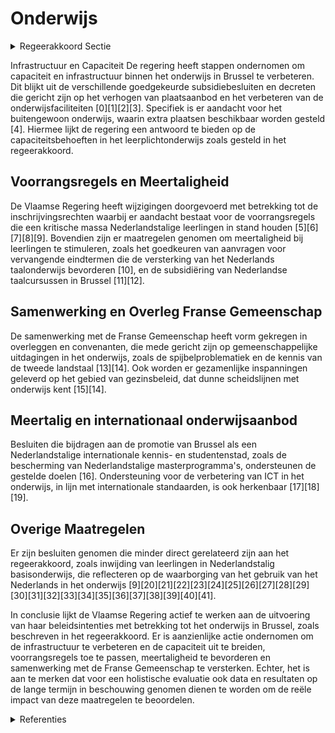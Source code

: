 # Onderwijs

<details>
        <summary>Regeerakkoord Sectie </summary>
        <p>5.8 Onderwijs We blijven ook in Brussel alert voor de algemene infrastructuurnoden en voor een voldoende capaciteit voor het kleuter- en leerplichtonderwijs zodat gezinnen die zich naar de Vlaamse Gemeenschap richten ook effectief een plaats vinden voor hun kind, en rekenen erop dat de Franse Gemeenschap een evenredige inspanning doet en gaan daartoe in overleg. We houden vast aan het systeem van de huidige voorrangsregels, die een kritische massa Nederlandstalige leer-lingen in het Nederlandstalig onderwijs garan-deert en de verantwoordelijkheid van elke onder-wijsactor stimuleert. Meertaligheid bij de leerlingen is een doel dat binnen het Vlaams decretaal kader moet bereikt worden. We promoten Brussel verder als Nederlandstalige, internationale kennis- en studentenstad. We blijven streven naar een hechtere samenwer-king met de Franse Gemeenschap in functie van capaciteit, kwaliteit, kennis van de tweede land-staal, de spijbelproblematiek en andere onder-wijsgebonden uitdagingen. Heel concreet worden ook meer uitwisselingen georganiseerd tussen (taal- en andere leerkrachten van) beide netten. </p>
        </details> 

Infrastructuur en Capaciteit
De regering heeft stappen ondernomen om capaciteit en infrastructuur binnen het onderwijs in Brussel te verbeteren. Dit blijkt uit de verschillende goedgekeurde subsidiebesluiten en decreten die gericht zijn op het verhogen van plaatsaanbod en het verbeteren van de onderwijsfaciliteiten \[0\]\[1\]\[2\]\[3\]. Specifiek is er aandacht voor het buitengewoon onderwijs, waarin extra plaatsen beschikbaar worden gesteld \[4\]. Hiermee lijkt de regering een antwoord te bieden op de capaciteitsbehoeften in het leerplichtonderwijs zoals gesteld in het regeerakkoord.

## Voorrangsregels en Meertaligheid
De Vlaamse Regering heeft wijzigingen doorgevoerd met betrekking tot de inschrijvingsrechten waarbij er aandacht bestaat voor de voorrangsregels die een kritische massa Nederlandstalige leerlingen in stand houden \[5\]\[6\]\[7\]\[8\]\[9\]. Bovendien zijn er maatregelen genomen om meertaligheid bij leerlingen te stimuleren, zoals het goedkeuren van aanvragen voor vervangende eindtermen die de versterking van het Nederlands taalonderwijs bevorderen \[10\], en de subsidiëring van Nederlandse taalcursussen in Brussel \[11\]\[12\].

## Samenwerking en Overleg Franse Gemeenschap
De samenwerking met de Franse Gemeenschap heeft vorm gekregen in overleggen en convenanten, die mede gericht zijn op gemeenschappelijke uitdagingen in het onderwijs, zoals de spijbelproblematiek en de kennis van de tweede landstaal \[13\]\[14\]. Ook worden er gezamenlijke inspanningen geleverd op het gebied van gezinsbeleid, dat dunne scheidslijnen met onderwijs kent \[15\]\[14\].

## Meertalig en internationaal onderwijsaanbod
Besluiten die bijdragen aan de promotie van Brussel als een Nederlandstalige internationale kennis- en studentenstad, zoals de bescherming van Nederlandstalige masterprogramma's, ondersteunen de gestelde doelen \[16\]. Ondersteuning voor de verbetering van ICT in het onderwijs, in lijn met internationale standaarden, is ook herkenbaar \[17\]\[18\]\[19\].

## Overige Maatregelen
Er zijn besluiten genomen die minder direct gerelateerd zijn aan het regeerakkoord, zoals inwijding van leerlingen in Nederlandstalig basisonderwijs, die reflecteren op de waarborging van het gebruik van het Nederlands in het onderwijs \[9\]\[20\]\[21\]\[22\]\[23\]\[24\]\[25\]\[26\]\[27\]\[28\]\[29\]\[30\]\[31\]\[32\]\[33\]\[34\]\[35\]\[36\]\[37\]\[38\]\[39\]\[40\]\[41\].

In conclusie lijkt de Vlaamse Regering actief te werken aan de uitvoering van haar beleidsintenties met betrekking tot het onderwijs in Brussel, zoals beschreven in het regeerakkoord. Er is aanzienlijke actie ondernomen om de infrastructuur te verbeteren en de capaciteit uit te breiden, voorrangsregels toe te passen, meertaligheid te bevorderen en samenwerking met de Franse Gemeenschap te versterken. Echter, het is aan te merken dat voor een holistische evaluatie ook data en resultaten op de lange termijn in beschouwing genomen dienen te worden om de reële impact van deze maatregelen te beoordelen.

<details>
        <summary> Referenties</summary>
        **[\[0\]](https://beslissingenvlaamseregering.vlaanderen.be/?search=Selectie%20capaciteitsprojecten%20onderwijs%20op%20capaciteitsmiddelen%202023-2024&dateOption=select&startDate=2022-12-23T09%3A00%3A00Z&endDate=2022-12-23T09%3A00%3A00Z)** : **(2022-12-23)** Selectie capaciteitsprojecten onderwijs op capaciteitsmiddelen 2023-2024 

**[\[1\]](https://beslissingenvlaamseregering.vlaanderen.be/?search=Geografische%20verdeling%20extra%20capaciteitsmiddelen%20Onderwijs%202021&dateOption=select&startDate=2020-07-17T08%3A00%3A00Z&endDate=2020-07-17T08%3A00%3A00Z)** : **(2020-07-17)** Geografische verdeling extra capaciteitsmiddelen Onderwijs 2021 

**[\[2\]](https://beslissingenvlaamseregering.vlaanderen.be/?search=Geografische%20verdeling%20capaciteitsmiddelen%20scholenbouw%202022-2024&dateOption=select&startDate=2022-02-25T09%3A00%3A00Z&endDate=2022-02-25T09%3A00%3A00Z)** : **(2022-02-25)** Geografische verdeling capaciteitsmiddelen scholenbouw 2022-2024 

**[\[3\]](https://beslissingenvlaamseregering.vlaanderen.be/?search=Oproep%20capaciteitsmiddelen%20onderwijs%202025&dateOption=select&startDate=2023-12-08T09%3A00%3A00Z&endDate=2023-12-08T09%3A00%3A00Z)** : **(2023-12-08)** Oproep capaciteitsmiddelen onderwijs 2025 

**[\[4\]](https://beslissingenvlaamseregering.vlaanderen.be/?search=Subsidie%20capaciteitsnoden%20buitengewoon%20onderwijs%20Antwerpen&dateOption=select&startDate=2022-09-30T09%3A30%3A00Z&endDate=2022-09-30T09%3A30%3A00Z)** : **(2022-09-30)** Subsidie capaciteitsnoden buitengewoon onderwijs Antwerpen 

**[\[5\]](https://beslissingenvlaamseregering.vlaanderen.be/?search=Aanpassing%20inschrijvingsrecht%20in%20het%20gewoon%20onderwijs%20binnen%20en%20buiten%20Brussel&dateOption=select&startDate=2022-02-18T09%3A00%3A00Z&endDate=2022-02-18T09%3A00%3A00Z)** : **(2022-02-18)** Aanpassing inschrijvingsrecht in het gewoon onderwijs binnen en buiten Brussel 

**[\[6\]](https://beslissingenvlaamseregering.vlaanderen.be/?search=Aanpassing%20inschrijvingsrecht%20in%20het%20gewoon%20onderwijs%20binnen%20en%20buiten%20Brussel&dateOption=select&startDate=2022-02-04T09%3A00%3A00Z&endDate=2022-02-04T09%3A00%3A00Z)** : **(2022-02-04)** Aanpassing inschrijvingsrecht in het gewoon onderwijs binnen en buiten Brussel 

**[\[7\]](https://beslissingenvlaamseregering.vlaanderen.be/?search=Aanpassing%20inschrijvingsrecht%20in%20het%20gewoon%20onderwijs%20binnen%20en%20buiten%20Brussel&dateOption=select&startDate=2021-07-16T06%3A00%3A00Z&endDate=2021-07-16T06%3A00%3A00Z)** : **(2021-07-16)** Aanpassing inschrijvingsrecht in het gewoon onderwijs binnen en buiten Brussel 

**[\[8\]](https://beslissingenvlaamseregering.vlaanderen.be/?search=Aanpassing%20inschrijvingsrecht%20in%20het%20gewoon%20onderwijs%20binnen%20en%20buiten%20Brussel&dateOption=select&startDate=2021-12-03T09%3A00%3A00Z&endDate=2021-12-03T09%3A00%3A00Z)** : **(2021-12-03)** Aanpassing inschrijvingsrecht in het gewoon onderwijs binnen en buiten Brussel 

**[\[9\]](https://beslissingenvlaamseregering.vlaanderen.be/?search=Voorrangsgroepen%20leerlingen%20met%20een%20voortraject%20in%20Nederlandstalig%20basisonderwijs%20bij%20inschrijvingen%20in%20gewoon%20secundair%20onderwijs%3A%20wijzigingsdecreet&dateOption=select&startDate=2022-09-02T08%3A00%3A00Z&endDate=2022-09-02T08%3A00%3A00Z)** : **(2022-09-02)** Voorrangsgroepen leerlingen met een voortraject in Nederlandstalig basisonderwijs bij inschrijvingen in gewoon secundair onderwijs: wijzigingsdecreet 

**[\[10\]](https://beslissingenvlaamseregering.vlaanderen.be/?search=Aanvraag%20vervangende%20eindtermen%20Franstalige%20faciliteitenscholen&dateOption=select&startDate=2020-12-18T09%3A00%3A00Z&endDate=2020-12-18T09%3A00%3A00Z)** : **(2020-12-18)** Aanvraag vervangende eindtermen Franstalige faciliteitenscholen 

**[\[11\]](https://beslissingenvlaamseregering.vlaanderen.be/?search=Subsidie%20leerlingen%20cursus%20Nederlands%20als%20tweede%20taal%20%28NT2%29%20in%20Brussel&dateOption=select&startDate=2021-12-03T09%3A00%3A00Z&endDate=2021-12-03T09%3A00%3A00Z)** : **(2021-12-03)** Subsidie leerlingen cursus Nederlands als tweede taal (NT2) in Brussel 

**[\[12\]](https://beslissingenvlaamseregering.vlaanderen.be/?search=Wijziging%20subsidiebesluit%20NT2%20Brussel&dateOption=select&startDate=2022-12-09T09%3A00%3A00Z&endDate=2022-12-09T09%3A00%3A00Z)** : **(2022-12-09)** Wijziging subsidiebesluit NT2 Brussel 

**[\[13\]](https://beslissingenvlaamseregering.vlaanderen.be/?search=Convenant%20tussen%20de%20Vlaamse%20Gemeenschap%2C%20het%20Brussels%20Hoofdstedelijk%20Gewest%20en%20de%20Vlaamse%20Gemeenschapscommissie%20betreffende%20tewerkstelling%20en%20kinderopvang&dateOption=select&startDate=2023-10-13T08%3A00%3A00Z&endDate=2023-10-13T08%3A00%3A00Z)** : **(2023-10-13)** Convenant tussen de Vlaamse Gemeenschap, het Brussels Hoofdstedelijk Gewest en de Vlaamse Gemeenschapscommissie betreffende tewerkstelling en kinderopvang 

**[\[14\]](https://beslissingenvlaamseregering.vlaanderen.be/?search=Subsidi%C3%ABring%20Vlaams%20ge%C3%AFntegreerd%20gezinsbeleid%20in%20Brussel&dateOption=select&startDate=2021-12-10T09%3A00%3A00Z&endDate=2021-12-10T09%3A00%3A00Z)** : **(2021-12-10)** Subsidiëring Vlaams geïntegreerd gezinsbeleid in Brussel 

**[\[15\]](https://beslissingenvlaamseregering.vlaanderen.be/?search=Subsidi%C3%ABring%20Vlaams%20ge%C3%AFntegreerd%20gezinsbeleid%20in%20Brussel&dateOption=select&startDate=2022-02-04T09%3A00%3A00Z&endDate=2022-02-04T09%3A00%3A00Z)** : **(2022-02-04)** Subsidiëring Vlaams geïntegreerd gezinsbeleid in Brussel 

**[\[16\]](https://beslissingenvlaamseregering.vlaanderen.be/?search=Oordeel%20over%20aanvraag%20tot%20vrijstelling%20van%20equivalentievoorwaarde%20voor%20verschillende%20anderstalige%20opleidingen%20van%20de%20Katholieke%20Universiteit%20Leuven%2C%20de%20Universiteit%20Gent%2C%20de%20Vrije%20Universiteit%20Brussel%20en%20de%20Universiteit%20Antwerpen&dateOption=select&startDate=2023-03-03T09%3A00%3A00Z&endDate=2023-03-03T09%3A00%3A00Z)** : **(2023-03-03)** Oordeel over aanvraag tot vrijstelling van equivalentievoorwaarde voor verschillende anderstalige opleidingen van de Katholieke Universiteit Leuven, de Universiteit Gent, de Vrije Universiteit Brussel en de Universiteit Antwerpen 

**[\[17\]](https://beslissingenvlaamseregering.vlaanderen.be/?search=Plan%20Vlaamse%20Veerkracht%3A%20Toekenning%20extra%20ICT-middelen%20en%20verhoging%20aantal%20uur%20kinderverzorging&dateOption=select&startDate=2021-11-12T09%3A00%3A00Z&endDate=2021-11-12T09%3A00%3A00Z)** : **(2021-11-12)** Plan Vlaamse Veerkracht: Toekenning extra ICT-middelen en verhoging aantal uur kinderverzorging 

**[\[18\]](https://beslissingenvlaamseregering.vlaanderen.be/?search=Plan%20Vlaamse%20Veerkracht%3A%20Toekenning%20extra%20ICT-middelen%20en%20verhoging%20aantal%20uur%20kinderverzorging&dateOption=select&startDate=2021-09-17T08%3A00%3A00Z&endDate=2021-09-17T08%3A00%3A00Z)** : **(2021-09-17)** Plan Vlaamse Veerkracht: Toekenning extra ICT-middelen en verhoging aantal uur kinderverzorging 

**[\[19\]](https://beslissingenvlaamseregering.vlaanderen.be/?search=Plan%20Vlaamse%20Veerkracht%3A%20Kennis-%20en%20adviescentrum%20%E2%80%98Digisprong%E2%80%99%20ten%20dienste%20van%20het%20onderwijsveld%20en%20aangepaste%20digitale%20leermiddelen&dateOption=select&startDate=2021-06-25T08%3A00%3A00Z&endDate=2021-06-25T08%3A00%3A00Z)** : **(2021-06-25)** Plan Vlaamse Veerkracht: Kennis- en adviescentrum ‘Digisprong’ ten dienste van het onderwijsveld en aangepaste digitale leermiddelen 

**[\[20\]](https://beslissingenvlaamseregering.vlaanderen.be/?search=Taalscreening%20bij%20begin%20leerplicht%20in%20het%20gewoon%20onderwijs%20en%20voldoende%20aanwezigheid%20van%20vijfjarigen%20in%20het%20kleuteronderwijs&dateOption=select&startDate=2021-07-16T06%3A00%3A00Z&endDate=2021-07-16T06%3A00%3A00Z)** : **(2021-07-16)** Taalscreening bij begin leerplicht in het gewoon onderwijs en voldoende aanwezigheid van vijfjarigen in het kleuteronderwijs 

**[\[21\]](https://beslissingenvlaamseregering.vlaanderen.be/?search=Taalscreening%20bij%20begin%20leerplicht%20in%20het%20gewoon%20onderwijs%20en%20voldoende%20aanwezigheid%20van%20vijfjarigen%20in%20het%20kleuteronderwijs&dateOption=select&startDate=2021-06-04T08%3A00%3A00Z&endDate=2021-06-04T08%3A00%3A00Z)** : **(2021-06-04)** Taalscreening bij begin leerplicht in het gewoon onderwijs en voldoende aanwezigheid van vijfjarigen in het kleuteronderwijs 

**[\[22\]](https://beslissingenvlaamseregering.vlaanderen.be/?search=Subsidie%20taalstimulerende%20activiteiten%20Nederlands%20in%20de%20schoolvakanties%20en%20buitenschoolse%20opvang&dateOption=select&startDate=2021-06-25T08%3A00%3A00Z&endDate=2021-06-25T08%3A00%3A00Z)** : **(2021-06-25)** Subsidie taalstimulerende activiteiten Nederlands in de schoolvakanties en buitenschoolse opvang 

**[\[23\]](https://beslissingenvlaamseregering.vlaanderen.be/?search=Invoering%20taalafdeling%20Nederlands-Vlaamse%20Gebarentaal%20in%20het%20gewoon%20basisonderwijs%3A%20voorontwerp%20van%20wijzigingsdecreet&dateOption=select&startDate=2023-10-27T08%3A00%3A00Z&endDate=2023-10-27T08%3A00%3A00Z)** : **(2023-10-27)** Invoering taalafdeling Nederlands-Vlaamse Gebarentaal in het gewoon basisonderwijs: voorontwerp van wijzigingsdecreet 

**[\[24\]](https://beslissingenvlaamseregering.vlaanderen.be/?search=Automatisering%20bewijslast%20%27leerling%20met%20een%20zorgthuis%27&dateOption=select&startDate=2022-12-02T09%3A00%3A00Z&endDate=2022-12-02T09%3A00%3A00Z)** : **(2022-12-02)** Automatisering bewijslast 'leerling met een zorgthuis' 

**[\[25\]](https://beslissingenvlaamseregering.vlaanderen.be/?search=Programmadecreet%202024%3A%20regeringsamendement%20onderwijs%20en%20vorming&dateOption=select&startDate=2023-10-27T08%3A00%3A00Z&endDate=2023-10-27T08%3A00%3A00Z)** : **(2023-10-27)** Programmadecreet 2024: regeringsamendement onderwijs en vorming 

**[\[26\]](https://beslissingenvlaamseregering.vlaanderen.be/?search=Invoering%20taalafdeling%20Nederlands-Vlaamse%20Gebarentaal%20in%20het%20gewoon%20basisonderwijs&dateOption=select&startDate=2023-07-14T08%3A00%3A00Z&endDate=2023-07-14T08%3A00%3A00Z)** : **(2023-07-14)** Invoering taalafdeling Nederlands-Vlaamse Gebarentaal in het gewoon basisonderwijs 

**[\[27\]](https://beslissingenvlaamseregering.vlaanderen.be/?search=Organisatie%20secundair%20onderwijs&dateOption=select&startDate=2022-06-03T08%3A00%3A00Z&endDate=2022-06-03T08%3A00%3A00Z)** : **(2022-06-03)** Organisatie secundair onderwijs 

**[\[28\]](https://beslissingenvlaamseregering.vlaanderen.be/?search=Plan%20Vlaamse%20Veerkracht%3A%206%20miljoen%20euro%20subsidie%20voor%20stichting%20Leerpunt%20voor%20versterking%20brede%20basiszorg%20en%20verhoogde%20zorg%20in%20gewoon%20basis-%20en%20secundair%20onderwijs&dateOption=select&startDate=2022-12-16T09%3A00%3A00Z&endDate=2022-12-16T09%3A00%3A00Z)** : **(2022-12-16)** Plan Vlaamse Veerkracht: 6 miljoen euro subsidie voor stichting Leerpunt voor versterking brede basiszorg en verhoogde zorg in gewoon basis- en secundair onderwijs 

**[\[29\]](https://beslissingenvlaamseregering.vlaanderen.be/?search=Verplicht%20inburgeringstraject%20nieuwkomers%20Brussel-Hoofdstad%3A%20gewijzigde%20samenwerkingsakkoord%20en%20voorontwerp%20instemmingsdecreet&dateOption=select&startDate=2023-11-17T09%3A00%3A00Z&endDate=2023-11-17T09%3A00%3A00Z)** : **(2023-11-17)** Verplicht inburgeringstraject nieuwkomers Brussel-Hoofdstad: gewijzigde samenwerkingsakkoord en voorontwerp instemmingsdecreet 

**[\[30\]](https://beslissingenvlaamseregering.vlaanderen.be/?search=Decreet%20Leersteun%3A%20uitvoeringsbesluit%20bepalingen%20met%20betrekking%20tot%20de%20samenwerking%20tussen%20het%20gewoon%20en%20het%20buitengewoon%20onderwijs&dateOption=select&startDate=2022-12-16T09%3A00%3A00Z&endDate=2022-12-16T09%3A00%3A00Z)** : **(2022-12-16)** Decreet Leersteun: uitvoeringsbesluit bepalingen met betrekking tot de samenwerking tussen het gewoon en het buitengewoon onderwijs 

**[\[31\]](https://beslissingenvlaamseregering.vlaanderen.be/?search=Decreet%20voorrangsgroepen%20leerlingen%20met%20een%20voortraject%20in%20het%20Nederlandstalig%20basisonderwijs&dateOption=select&startDate=2022-10-28T08%3A00%3A00Z&endDate=2022-10-28T08%3A00%3A00Z)** : **(2022-10-28)** Decreet voorrangsgroepen leerlingen met een voortraject in het Nederlandstalig basisonderwijs 

**[\[32\]](https://beslissingenvlaamseregering.vlaanderen.be/?search=Vlaamse%20Universiteiten%20en%20Hogescholen%20Raad%20%28VLUHR%29%3A%20subsidie%20ondersteunen%20STEM-didactiek&dateOption=select&startDate=2023-12-15T09%3A00%3A00Z&endDate=2023-12-15T09%3A00%3A00Z)** : **(2023-12-15)** Vlaamse Universiteiten en Hogescholen Raad (VLUHR): subsidie ondersteunen STEM-didactiek 

**[\[33\]](https://beslissingenvlaamseregering.vlaanderen.be/?search=Selectie%20capaciteitsprojecten%20op%20extra%20capaciteitsmiddelen%20Onderwijs%202021&dateOption=select&startDate=2021-03-05T09%3A00%3A00Z&endDate=2021-03-05T09%3A00%3A00Z)** : **(2021-03-05)** Selectie capaciteitsprojecten op extra capaciteitsmiddelen Onderwijs 2021 

**[\[34\]](https://beslissingenvlaamseregering.vlaanderen.be/?search=Verplicht%20inburgeringstraject%20voor%20nieuwkomers%20in%20Brussel-Hoofdstad%3A%20gewijzigde%20samenwerkingsovereenkomst&dateOption=select&startDate=2022-05-06T08%3A00%3A00Z&endDate=2022-05-06T08%3A00%3A00Z)** : **(2022-05-06)** Verplicht inburgeringstraject voor nieuwkomers in Brussel-Hoofdstad: gewijzigde samenwerkingsovereenkomst 

**[\[35\]](https://beslissingenvlaamseregering.vlaanderen.be/?search=Conceptnota%3A%20%E2%80%9Conderwijskwaliteit%20verder%20monitoren%20via%20Vlaamse%20toetsen%E2%80%9D&dateOption=select&startDate=2022-01-28T09%3A00%3A00Z&endDate=2022-01-28T09%3A00%3A00Z)** : **(2022-01-28)** Conceptnota: “onderwijskwaliteit verder monitoren via Vlaamse toetsen” 

**[\[36\]](https://beslissingenvlaamseregering.vlaanderen.be/?search=Centraal%20tolkenbureau%20Onderwijs%20en%20Welzijn%3A%20verhoging%20persoonlijk%20contingent%20tolkuren&dateOption=select&startDate=2020-04-10T08%3A00%3A00Z&endDate=2020-04-10T08%3A00%3A00Z)** : **(2020-04-10)** Centraal tolkenbureau Onderwijs en Welzijn: verhoging persoonlijk contingent tolkuren 

**[\[37\]](https://beslissingenvlaamseregering.vlaanderen.be/?search=Schrappingsdecreet%20onderwijs&dateOption=select&startDate=2023-05-26T08%3A00%3A00Z&endDate=2023-05-26T08%3A00%3A00Z)** : **(2023-05-26)** Schrappingsdecreet onderwijs 

**[\[38\]](https://beslissingenvlaamseregering.vlaanderen.be/?search=Samenwerkingsakkoord%20slachtofferzorg%20Brussel%3A%20definitieve%20goedkeuring&dateOption=select&startDate=2023-11-10T09%3A00%3A00Z&endDate=2023-11-10T09%3A00%3A00Z)** : **(2023-11-10)** Samenwerkingsakkoord slachtofferzorg Brussel: definitieve goedkeuring 

**[\[39\]](https://beslissingenvlaamseregering.vlaanderen.be/?search=Verzamelbesluit%20structuur%2C%20organisatie%20en%20financiering%20leerplichtonderwijs&dateOption=select&startDate=2022-05-13T08%3A00%3A00Z&endDate=2022-05-13T08%3A00%3A00Z)** : **(2022-05-13)** Verzamelbesluit structuur, organisatie en financiering leerplichtonderwijs 

**[\[40\]](https://beslissingenvlaamseregering.vlaanderen.be/?search=Verplicht%20inburgeringstraject%20nieuwkomers%20Brussel-Hoofdstad%3A%20gewijzigde%20samenwerkingsakkoord%20en%20voorontwerp%20instemmingsdecreet&dateOption=select&startDate=2023-09-08T08%3A00%3A00Z&endDate=2023-09-08T08%3A00%3A00Z)** : **(2023-09-08)** Verplicht inburgeringstraject nieuwkomers Brussel-Hoofdstad: gewijzigde samenwerkingsakkoord en voorontwerp instemmingsdecreet 

**[\[41\]](https://beslissingenvlaamseregering.vlaanderen.be/?search=Verzamelbesluit%20secundair%20onderwijs&dateOption=select&startDate=2020-08-28T06%3A00%3A00Z&endDate=2020-08-28T06%3A00%3A00Z)** : **(2020-08-28)** Verzamelbesluit secundair onderwijs 
        </details> 

